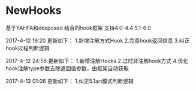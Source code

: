 # NewHooks
基于YAHFA和dexposed 结合的hook框架  支持4.0-4.4  5.1-6.0

2017-4-12 19:20 更新如下：
  1.新增注解方式Hook
  2.完善hook返回信息
  3.纠正hook过程判断逻辑

2017-4-12 24:56 更新如下：
  1.新增注解Hooks
  2.过时非注解hook方式
  4.优化hook注解type参数去除返回值参数，由框架自动获取

2017-4-13 01:06 更新如下：
  1.纠正5.1art模式判断逻辑

